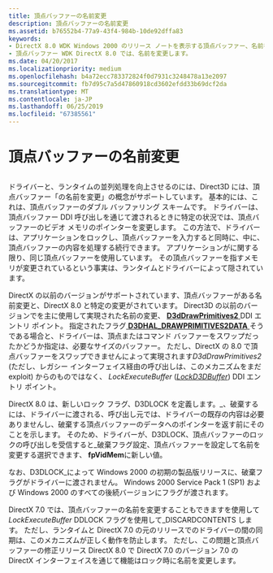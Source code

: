 ```yaml
---
title: 頂点バッファーの名前変更
description: 頂点バッファーの名前変更
ms.assetid: b76552b4-77a9-43f4-984b-10de92dffa83
keywords:
- DirectX 8.0 WDK Windows 2000 のリリース ノートを表示する頂点バッファー、名前を変更します。
- 頂点バッファー WDK DirectX 8.0 では、名前を変更します。
ms.date: 04/20/2017
ms.localizationpriority: medium
ms.openlocfilehash: b4a72ecc783372824f0d7931c3248478a13e2097
ms.sourcegitcommit: fb7d95c7a5d47860918cd3602efdd33b69dcf2da
ms.translationtype: MT
ms.contentlocale: ja-JP
ms.lasthandoff: 06/25/2019
ms.locfileid: "67385561"
---
```

# <a name="vertex-buffer-renaming"></a>頂点バッファーの名前変更


## <span id="ddk_vertex_buffer_renaming_gg"></span><span id="DDK_VERTEX_BUFFER_RENAMING_GG"></span>


ドライバーと、ランタイムの並列処理を向上させるのには、Direct3D には、頂点バッファー「の名前を変更」の概念がサポートしています。 基本的には、これは、頂点バッファーのダブル バッファリング スキームです。 ドライバーは、頂点バッファー DDI 呼び出しを通じて渡されるときに特定の状況では、頂点バッファーのビデオ メモリのポインターを変更します。 この方法で、ドライバーは、アプリケーションをロックし、頂点バッファーを入力すると同時に、中に、頂点バッファーの内容を処理する続行できます。 アプリケーションがに関する限り、同じ頂点バッファーを使用しています。 その頂点バッファーを指すメモリが変更されているという事実は、ランタイムとドライバーによって隠されています。

DirectX の以前のバージョンがサポートされています、頂点バッファーがある名前変更と、DirectX 8.0 と特定の変更がされています。 Direct3D の以前のバージョンでを主に使用して実現された名前の変更、 [ **D3dDrawPrimitives2** ](https://docs.microsoft.com/windows-hardware/drivers/ddi/content/d3dhal/nc-d3dhal-lpd3dhal_drawprimitives2cb) DDI エントリ ポイント。 指定されたフラグ[ **D3DHAL\_DRAWPRIMITIVES2DATA** ](https://docs.microsoft.com/windows-hardware/drivers/ddi/content/d3dhal/ns-d3dhal-_d3dhal_drawprimitives2data)そうである場合と、ドライバーは、頂点またはコマンド バッファーをスワップだったかどうか指定は、必要なサイズのバッファー。 ただし、DirectX の 8.0 で頂点バッファーをスワップできませんによって実現されます*D3dDrawPrimitives2* (ただし、レガシー インターフェイス経由の呼び出しは、このメカニズムをまだ exploit) からのものではなく、 *LockExecuteBuffer* ([*LockD3DBuffer*](https://docs.microsoft.com/previous-versions/windows/hardware/drivers/ff568216(v=vs.85))) DDI エントリ ポイント。

DirectX 8.0 は、新しいロック フラグ、D3DLOCK を定義します。\_、破棄するには、ドライバーに渡される、呼び出し元では、ドライバーの既存の内容は必要ありませんし、破棄する頂点バッファーのデータへのポインターを返す前にそのことを示します。 そのため、ドライバーが、D3DLOCK、頂点バッファーのロックの呼び出しを受信すると\_破棄フラグ設定、頂点バッファーを設定して名前を変更する選択できます、 **fpVidMem**に新しい値。

なお、D3DLOCK\_によって Windows 2000 の初期の製品版リリースに、破棄フラグがドライバーに渡されません。 Windows 2000 Service Pack 1 (SP1) および Windows 2000 のすべての後続バージョンにフラグが渡されます。

DirectX 7.0 では、頂点バッファーの名前を変更することもできますを使用して*LockExecuteBuffer* DDLOCK フラグを使用して\_DISCARDCONTENTS します。 ただし、ランタイムと DirectX 7.0 の元のリリースでのドライバーの間の同期は、このメカニズムが正しく動作を防止します。 ただし、この問題と頂点バッファーの修正リリース DirectX 8.0 で DirectX 7.0 のバージョン 7.0 の DirectX インターフェイスを通じて機能はロック時に名前を変更します。

 

 





